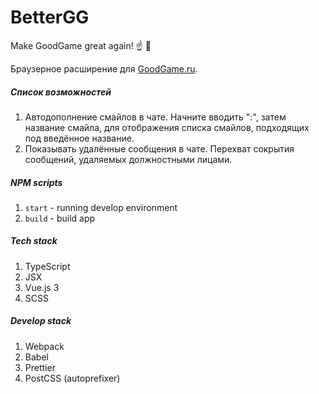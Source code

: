 # BetterGG
Make GoodGame great again! :point_up: :pig:

Браузерное расширение для [GoodGame.ru](https://goodgame.ru/).

##### Список возможностей
1. Автодополнение смайлов в чате. Начните вводить ":", затем название смайла, для отображения списка смайлов, подходящих под введённое название.
2. Показывать удалённые сообщения в чате. Перехват сокрытия сообщений, удаляемых должностными лицами.

##### NPM scripts
1. `start` - running develop environment
1. `build` - build app

##### Tech stack
1. TypeScript
1. JSX
1. Vue.js 3
1. SCSS

##### Develop stack
1. Webpack
1. Babel
1. Prettier
1. PostCSS (autoprefixer)
